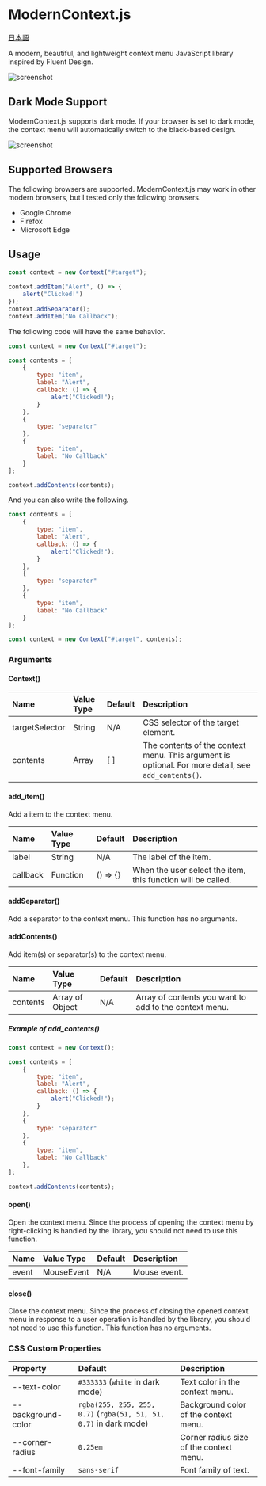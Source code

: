 # ModernContext.js

[日本語](README_ja.md)

A modern, beautiful, and lightweight context menu JavaScript library inspired by Fluent Design.

![screenshot](screenshot_light.png)

## Dark Mode Support

ModernContext.js supports dark mode. If your browser is set to dark mode, the context menu will automatically switch to the black-based design.

![screenshot](screenshot_dark.png)

## Supported Browsers

The following browsers are supported. ModernContext.js may work in other modern browsers, but I tested only the following browsers.

- Google Chrome
- Firefox
- Microsoft Edge

## Usage

```javascript
const context = new Context("#target");

context.addItem("Alert", () => {
    alert("Clicked!")
});
context.addSeparator();
context.addItem("No Callback");
```

The following code will have the same behavior.

```javascript
const context = new Context("#target");

const contents = [
    {
        type: "item",
        label: "Alert",
        callback: () => {
            alert("Clicked!");
        }
    },
    {
        type: "separator"
    },
    {
        type: "item",
        label: "No Callback"
    }
];

context.addContents(contents);
```

And you can also write the following.

```javascript
const contents = [
    {
        type: "item",
        label: "Alert",
        callback: () => {
            alert("Clicked!");
        }
    },
    {
        type: "separator"
    },
    {
        type: "item",
        label: "No Callback"
    }
];

const context = new Context("#target", contents);
```

### Arguments

#### Context()

| Name           | Value Type | Default | Description                                                                                           |
| :------------- | :--------- | :------ | :---------------------------------------------------------------------------------------------------- |
| targetSelector | String     | N/A     | CSS selector of the target element.                                                                   |
| contents       | Array      | [ ]     | The contents of the context menu. This argument is optional. For more detail, see ``add_contents()``. |

#### add_item()

Add a item to the context menu.

| Name     | Value Type | Default  | Description                                                  |
| :------- | :--------- | :------- | :----------------------------------------------------------- |
| label    | String     | N/A      | The label of the item.                                       |
| callback | Function   | () => {} | When the user select the item, this function will be called. |

#### addSeparator()

Add a separator to the context menu. This function has no arguments.

#### addContents()

Add item(s) or separator(s) to the context menu.

| Name     | Value Type      | Default | Description                                            |
| :------- | :-------------- | :------ | :----------------------------------------------------- |
| contents | Array of Object | N/A     | Array of contents you want to add to the context menu. |

##### Example of add_contents()

```javascript
const context = new Context();

const contents = [
    {
        type: "item",
        label: "Alert",
        callback: () => {
            alert("Clicked!");
        }
    },
    {
        type: "separator"
    },
    {
        type: "item",
        label: "No Callback"
    },
];

context.addContents(contents);
```

#### open()

Open the context menu. Since the process of opening the context menu by right-clicking is handled by the library, you should not need to use this function.

| Name  | Value Type | Default | Description  |
| :---- | :--------- | :------ | :----------- |
| event | MouseEvent | N/A     | Mouse event. |

#### close()

Close the context menu. Since the process of closing the opened context menu in response to a user operation is handled by the library, you should not need to use this function. This function has no arguments.

### CSS Custom Properties

| Property           | Default                                                               | Description                             |
| :----------------- | :-------------------------------------------------------------------- | :-------------------------------------- |
| --text-color       | ``#333333`` (``white`` in dark mode)                                  | Text color in the context menu.         |
| --background-color | ``rgba(255, 255, 255, 0.7)`` (``rgba(51, 51, 51, 0.7)`` in dark mode) | Background color of the context menu.   |
| --corner-radius    | ``0.25em``                                                            | Corner radius size of the context menu. |
| --font-family      | ``sans-serif``                                                        | Font family of text.                    |
